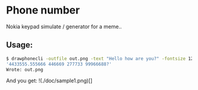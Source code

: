 # Phone number 

Nokia keypad simulate / generator for a meme.. 

## Usage:

```bash
$ drawphonecli -outfile out.png -text "Hello how are you?" -fontsize 12
'4433555.555666 446669 277733 99966688?'
Wrote: out.png
```

And you get: 
!(./doc/sample1.png)[]


